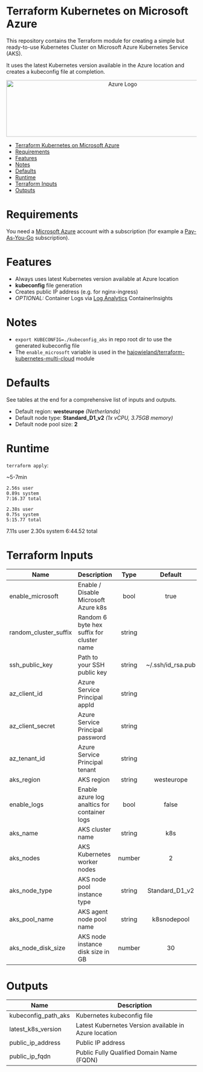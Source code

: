 # Terraform Kubernetes on Microsoft Azure

This repository contains the Terraform module for creating a simple but ready-to-use Kubernetes Cluster on Microsoft Azure Kubernetes Service (AKS).

It uses the latest Kubernetes version available in the Azure location and creates a kubeconfig file at completion.

<p align="center">
<img alt="Azure Logo" width="600" height="150" src="https://upload.wikimedia.org/wikipedia/commons/thumb/a/a8/Microsoft_Azure_Logo.svg/800px-Microsoft_Azure_Logo.svg.png">
</p>


- [Terraform Kubernetes on Microsoft Azure](#Terraform-Kubernetes-on-Microsoft-Azure)
- [Requirements](#Requirements)
- [Features](#Features)
- [Notes](#Notes)
- [Defaults](#Defaults)
- [Runtime](#Runtime)
- [Terraform Inputs](#Terraform-Inputs)
- [Outputs](#Outputs)


# Requirements

You need a [Microsoft Azure](https://azure.microsoft.com/en-in/free/) account with a subscription (for example a [Pay-As-You-Go](https://azure.microsoft.com/en-in/offers/ms-azr-0003p/) subscription).


# Features

* Always uses latest Kubernetes version available at Azure location
* **kubeconfig** file generation
* Creates public IP address (e.g. for nginx-ingress)
* _OPTIONAL:_ Container Logs via [Log Analytics](https://docs.microsoft.com/en-us/azure/azure-monitor/insights/containers) ContainerInsights


# Notes

* `export KUBECONFIG=./kubeconfig_aks` in repo root dir to use the generated kubeconfig file
* The `enable_microsoft` variable is used in the [hajowieland/terraform-kubernetes-multi-cloud](https://github.com/hajowieland/terraform-kubernetes-multi-cloud) module


# Defaults

See tables at the end for a comprehensive list of inputs and outputs.


* Default region: **westeurope** _(Netherlands)_
* Default node type: **Standard_D1_v2** _(1x vCPU, 3.75GB memory)_
* Default node pool size: **2**


# Runtime

`terraform apply`:

~5-7min

```
2.56s user
0.89s system
7:16.37 total
```

```
2.38s user
0.75s system
5:15.77 total
```

7.11s user
2.30s system
6:44.52 total


# Terraform Inputs

| Name | Description | Type | Default | Required |
|------|-------------|:----:|:-----:|:-----:|
| enable_microsoft | Enable / Disable Microsoft Azure k8s | bool | true | yes |
| random_cluster_suffix | Random 6 byte hex suffix for cluster name | string |  | yes |
| ssh_public_key | Path to your SSH public key | string | ~/.ssh/id_rsa.pub | yes |
| az_client_id | Azure Service Principal appId | string |  | yes |
| az_client_secret | Azure Service Principal password | string |  | yes |
| az_tenant_id | Azure Service Principal tenant | string |  | yes |
| aks_region | AKS region | string | westeurope | yes |
| enable_logs | Enable azure log analtics for container logs | bool | false | yes |
| aks_name | AKS cluster name | string | k8s | yes |
| aks_nodes | AKS Kubernetes worker nodes | number | 2 | yes |
| aks_node_type | AKS node pool instance type | string | Standard_D1_v2 | yes |
| aks_pool_name | AKS agent node pool name | string | k8snodepool | yes |
| aks_node_disk_size | AKS node instance disk size in GB | number | 30 | yes |



# Outputs

| Name | Description |
|------|-------------|
| kubeconfig_path_aks | Kubernetes kubeconfig file |
| latest_k8s_version | Latest Kubernetes Version available in Azure location |
| public_ip_address | Public IP address |
| public_ip_fqdn | Public Fully Qualified Domain Name (FQDN) |
